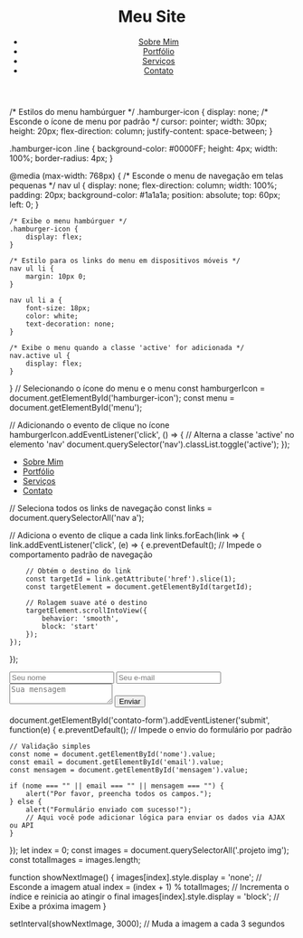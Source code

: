 <header>
    <div class="logo-container">
        <file:///C:/Users/designer02/OneDrive%20-%20UNIARP/Documentos/EXPORTADOS/ELEMENTOS%20PNG/Logo-Time-UNIARP.png>
        <h1>Meu Site</h1>
    </div>
    <nav>
        <ul id="menu">
            <li><a href="#sobre">Sobre Mim</a></li>
            <li><a href="#portfolio">Portfólio</a></li>
            <li><a href="#">Serviços</a></li>
            <li><a href="#">Contato</a></li>
        </ul>
        <!-- Ícone do menu hambúrguer -->
        <div id="hamburger-icon" class="hamburger-icon">
            <div class="line"></div>
            <div class="line"></div>
            <div class="line"></div>
        </div>
    </nav>
</header>
/* Estilos do menu hambúrguer */
.hamburger-icon {
    display: none; /* Esconde o ícone de menu por padrão */
    cursor: pointer;
    width: 30px;
    height: 20px;
    flex-direction: column;
    justify-content: space-between;
}

.hamburger-icon .line {
    background-color: #0000FF;
    height: 4px;
    width: 100%;
    border-radius: 4px;
}

@media (max-width: 768px) {
    /* Esconde o menu de navegação em telas pequenas */
    nav ul {
        display: none;
        flex-direction: column;
        width: 100%;
        padding: 20px;
        background-color: #1a1a1a;
        position: absolute;
        top: 60px;
        left: 0;
    }

    /* Exibe o menu hambúrguer */
    .hamburger-icon {
        display: flex;
    }

    /* Estilo para os links do menu em dispositivos móveis */
    nav ul li {
        margin: 10px 0;
    }

    nav ul li a {
        font-size: 18px;
        color: white;
        text-decoration: none;
    }

    /* Exibe o menu quando a classe 'active' for adicionada */
    nav.active ul {
        display: flex;
    }
}
// Selecionando o ícone do menu e o menu
const hamburgerIcon = document.getElementById('hamburger-icon');
const menu = document.getElementById('menu');

// Adicionando o evento de clique no ícone
hamburgerIcon.addEventListener('click', () => {
    // Alterna a classe 'active' no elemento 'nav'
    document.querySelector('nav').classList.toggle('active');
});
<nav>
    <ul>
        <li><a href="#sobre">Sobre Mim</a></li>
        <li><a href="#portfolio">Portfólio</a></li>
        <li><a href="#">Serviços</a></li>
        <li><a href="#">Contato</a></li>
    </ul>
</nav>
// Seleciona todos os links de navegação
const links = document.querySelectorAll('nav a');

// Adiciona o evento de clique a cada link
links.forEach(link => {
    link.addEventListener('click', (e) => {
        e.preventDefault(); // Impede o comportamento padrão de navegação

        // Obtém o destino do link
        const targetId = link.getAttribute('href').slice(1);
        const targetElement = document.getElementById(targetId);

        // Rolagem suave até o destino
        targetElement.scrollIntoView({
            behavior: 'smooth',
            block: 'start'
        });
    });
});
<form id="contato-form">
    <input type="text" id="nome" placeholder="Seu nome" required>
    <input type="email" id="email" placeholder="Seu e-mail" required>
    <textarea id="mensagem" placeholder="Sua mensagem" required></textarea>
    <button type="submit">Enviar</button>
</form>
document.getElementById('contato-form').addEventListener('submit', function(e) {
    e.preventDefault(); // Impede o envio do formulário por padrão

    // Validação simples
    const nome = document.getElementById('nome').value;
    const email = document.getElementById('email').value;
    const mensagem = document.getElementById('mensagem').value;

    if (nome === "" || email === "" || mensagem === "") {
        alert("Por favor, preencha todos os campos.");
    } else {
        alert("Formulário enviado com sucesso!");
        // Aqui você pode adicionar lógica para enviar os dados via AJAX ou API
    }
});
let index = 0;
const images = document.querySelectorAll('.projeto img');
const totalImages = images.length;

function showNextImage() {
    images[index].style.display = 'none'; // Esconde a imagem atual
    index = (index + 1) % totalImages; // Incrementa o índice e reinicia ao atingir o final
    images[index].style.display = 'block'; // Exibe a próxima imagem
}

setInterval(showNextImage, 3000); // Muda a imagem a cada 3 segundos
